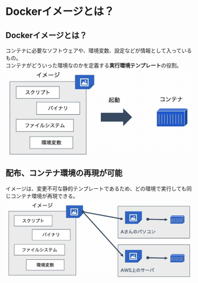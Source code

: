 # Dockerイメージとは？
## **Dockerイメージとは？**
コンテナに必要なソフトウェアや、環境変数、設定などが情報として入っているもの。  
コンテナがどういった環境なのかを定義する**実行環境テンプレート**の役割。
![Dockerイメージとは](./img/image.png)  
  
## **配布、コンテナ環境の再現が可能**
イメージは、変更不可な静的テンプレートであるため、どの環境で実行しても同じコンテナ環境が再現できる。  
![Dockerイメージの再現](./img/image2.png)